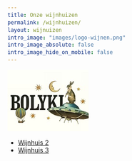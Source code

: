 ```yaml
---
title: Onze wijnhuizen
permalink: /wijnhuizen/
layout: wijnuizen
intro_image: "images/logo-wijnen.png"
intro_image_absolute: false
intro_image_hide_on_mobile: false
---
```



[![Bolyki](/images/features/Bolyki.jpg)](/bolyki/)
- [Wijnhuis 2](/wijnhuis2/)
- [Wijnhuis 3](/wijnhuis3/)
<br/>
<br/>
